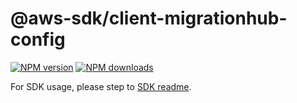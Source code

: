 # @aws-sdk/client-migrationhub-config

[![NPM version](https://img.shields.io/npm/v/@aws-sdk/client-migrationhub-config/rc.svg)](https://www.npmjs.com/package/@aws-sdk/client-migrationhub-config)
[![NPM downloads](https://img.shields.io/npm/dm/@aws-sdk/client-migrationhub-config.svg)](https://www.npmjs.com/package/@aws-sdk/client-migrationhub-config)

For SDK usage, please step to [SDK readme](https://github.com/aws/aws-sdk-js-v3).
